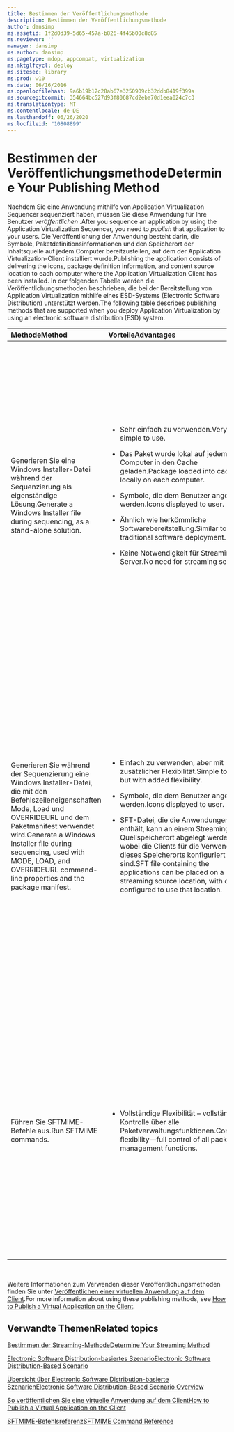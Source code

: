 ```yaml
---
title: Bestimmen der Veröffentlichungsmethode
description: Bestimmen der Veröffentlichungsmethode
author: dansimp
ms.assetid: 1f2d0d39-5d65-457a-b826-4f45b00c8c85
ms.reviewer: ''
manager: dansimp
ms.author: dansimp
ms.pagetype: mdop, appcompat, virtualization
ms.mktglfcycl: deploy
ms.sitesec: library
ms.prod: w10
ms.date: 06/16/2016
ms.openlocfilehash: 9a6b19b12c28ab67e3250909cb32ddb8419f399a
ms.sourcegitcommit: 354664bc527d93f80687cd2eba70d1eea024c7c3
ms.translationtype: MT
ms.contentlocale: de-DE
ms.lasthandoff: 06/26/2020
ms.locfileid: "10808899"
---
```

# <span data-ttu-id="513b8-103">Bestimmen der Veröffentlichungsmethode</span><span class="sxs-lookup"><span data-stu-id="513b8-103">Determine Your Publishing Method</span></span>


<span data-ttu-id="513b8-104">Nachdem Sie eine Anwendung mithilfe von Application Virtualization Sequencer sequenziert haben, müssen Sie diese Anwendung für Ihre Benutzer *veröffentlichen* .</span><span class="sxs-lookup"><span data-stu-id="513b8-104">After you sequence an application by using the Application Virtualization Sequencer, you need to *publish* that application to your users.</span></span> <span data-ttu-id="513b8-105">Die Veröffentlichung der Anwendung besteht darin, die Symbole, Paketdefinitionsinformationen und den Speicherort der Inhaltsquelle auf jedem Computer bereitzustellen, auf dem der Application Virtualization-Client installiert wurde.</span><span class="sxs-lookup"><span data-stu-id="513b8-105">Publishing the application consists of delivering the icons, package definition information, and content source location to each computer where the Application Virtualization Client has been installed.</span></span> <span data-ttu-id="513b8-106">In der folgenden Tabelle werden die Veröffentlichungsmethoden beschrieben, die bei der Bereitstellung von Application Virtualization mithilfe eines ESD-Systems (Electronic Software Distribution) unterstützt werden.</span><span class="sxs-lookup"><span data-stu-id="513b8-106">The following table describes publishing methods that are supported when you deploy Application Virtualization by using an electronic software distribution (ESD) system.</span></span>

<table>
<colgroup>
<col width="33%" />
<col width="33%" />
<col width="33%" />
</colgroup>
<thead>
<tr class="header">
<th align="left"><span data-ttu-id="513b8-107">Methode</span><span class="sxs-lookup"><span data-stu-id="513b8-107">Method</span></span></th>
<th align="left"><span data-ttu-id="513b8-108">Vorteile</span><span class="sxs-lookup"><span data-stu-id="513b8-108">Advantages</span></span></th>
<th align="left"><span data-ttu-id="513b8-109">Nachteile</span><span class="sxs-lookup"><span data-stu-id="513b8-109">Disadvantages</span></span></th>
</tr>
</thead>
<tbody>
<tr class="odd">
<td align="left"><p><span data-ttu-id="513b8-110">Generieren Sie eine Windows Installer-Datei während der Sequenzierung als eigenständige Lösung.</span><span class="sxs-lookup"><span data-stu-id="513b8-110">Generate a Windows Installer file during sequencing, as a stand-alone solution.</span></span></p></td>
<td align="left"><ul>
<li><p><span data-ttu-id="513b8-111">Sehr einfach zu verwenden.</span><span class="sxs-lookup"><span data-stu-id="513b8-111">Very simple to use.</span></span></p></li>
<li><p><span data-ttu-id="513b8-112">Das Paket wurde lokal auf jedem Computer in den Cache geladen.</span><span class="sxs-lookup"><span data-stu-id="513b8-112">Package loaded into cache locally on each computer.</span></span></p></li>
<li><p><span data-ttu-id="513b8-113">Symbole, die dem Benutzer angezeigt werden.</span><span class="sxs-lookup"><span data-stu-id="513b8-113">Icons displayed to user.</span></span></p></li>
<li><p><span data-ttu-id="513b8-114">Ähnlich wie herkömmliche Softwarebereitstellung.</span><span class="sxs-lookup"><span data-stu-id="513b8-114">Similar to traditional software deployment.</span></span></p></li>
<li><p><span data-ttu-id="513b8-115">Keine Notwendigkeit für Streaming-Server.</span><span class="sxs-lookup"><span data-stu-id="513b8-115">No need for streaming servers.</span></span></p></li>
</ul></td>
<td align="left"><ul>
<li><p><span data-ttu-id="513b8-116">Keine Flexibilität beim Speicherort von Paketinhalten auf Computern – derselbe Standort auf allen Computern.</span><span class="sxs-lookup"><span data-stu-id="513b8-116">No flexibility in location of package contents on computers—same location on all computers.</span></span></p></li>
<li><p><span data-ttu-id="513b8-117">Sie müssen nur Programme hinzufügen/entfernen oder msiexec verwenden, um Anwendungen zu entfernen.</span><span class="sxs-lookup"><span data-stu-id="513b8-117">Must use only Add/Remove Programs or msiexec to remove applications.</span></span></p></li>
<li><p><span data-ttu-id="513b8-118">Entfernen und ersetzen durch neue Version, die für die Paketaktualisierung erforderlich ist.</span><span class="sxs-lookup"><span data-stu-id="513b8-118">Removal and replacement with new version required for package updating.</span></span></p></li>
</ul></td>
</tr>
<tr class="even">
<td align="left"><p><span data-ttu-id="513b8-119">Generieren Sie während der Sequenzierung eine Windows Installer-Datei, die mit den Befehlszeileneigenschaften Mode, Load und OVERRIDEURL und dem Paketmanifest verwendet wird.</span><span class="sxs-lookup"><span data-stu-id="513b8-119">Generate a Windows Installer file during sequencing, used with MODE, LOAD, and OVERRIDEURL command-line properties and the package manifest.</span></span></p></td>
<td align="left"><ul>
<li><p><span data-ttu-id="513b8-120">Einfach zu verwenden, aber mit zusätzlicher Flexibilität.</span><span class="sxs-lookup"><span data-stu-id="513b8-120">Simple to use but with added flexibility.</span></span></p></li>
<li><p><span data-ttu-id="513b8-121">Symbole, die dem Benutzer angezeigt werden.</span><span class="sxs-lookup"><span data-stu-id="513b8-121">Icons displayed to user.</span></span></p></li>
<li><p><span data-ttu-id="513b8-122">SFT-Datei, die die Anwendungen enthält, kann an einem Streaming-Quellspeicherort abgelegt werden, wobei die Clients für die Verwendung dieses Speicherorts konfiguriert sind.</span><span class="sxs-lookup"><span data-stu-id="513b8-122">SFT file containing the applications can be placed on a streaming source location, with clients configured to use that location.</span></span></p></li>
</ul></td>
<td align="left"><ul>
<li><p><span data-ttu-id="513b8-123">Begrenzte Flexibilität – nur der Speicherort des Paketinhalts kann zur Laufzeit gesteuert werden.</span><span class="sxs-lookup"><span data-stu-id="513b8-123">Limited flexibility—only the location of the package content can be controlled at run time.</span></span></p></li>
<li><p><span data-ttu-id="513b8-124">Sie müssen nur Programme hinzufügen/entfernen oder msiexec verwenden, um die Anwendung zu entfernen.</span><span class="sxs-lookup"><span data-stu-id="513b8-124">Must use only Add/Remove Programs or msiexec to remove the application.</span></span></p></li>
<li><p><span data-ttu-id="513b8-125">Entfernen und ersetzen mit der neuen Version, die für die Paketaktualisierung erforderlich ist, es sei denn, Sie verwenden Streaming Server.</span><span class="sxs-lookup"><span data-stu-id="513b8-125">Removal and replacement with new version required for package updating, unless using streaming server.</span></span></p></li>
</ul></td>
</tr>
<tr class="odd">
<td align="left"><p><span data-ttu-id="513b8-126">Führen Sie SFTMIME-Befehle aus.</span><span class="sxs-lookup"><span data-stu-id="513b8-126">Run SFTMIME commands.</span></span></p></td>
<td align="left"><ul>
<li><p><span data-ttu-id="513b8-127">Vollständige Flexibilität – vollständige Kontrolle über alle Paketverwaltungsfunktionen.</span><span class="sxs-lookup"><span data-stu-id="513b8-127">Complete flexibility—full control of all package management functions.</span></span></p></li>
</ul></td>
<td align="left"><ul>
<li><p><span data-ttu-id="513b8-128">Befehle müssen für die Verwendung mit dem ESD-System skriptiert werden.</span><span class="sxs-lookup"><span data-stu-id="513b8-128">Commands must be scripted for use with the ESD system.</span></span></p></li>
<li><p><span data-ttu-id="513b8-129">Befehle müssen auf jedem Computer in der richtigen Reihenfolge ausgeführt werden.</span><span class="sxs-lookup"><span data-stu-id="513b8-129">Commands must be run on each computer in correct sequence.</span></span></p></li>
<li><p><span data-ttu-id="513b8-130">Detailliertes Verständnis der Befehlssprache und sorgfältige Planung erforderlich.</span><span class="sxs-lookup"><span data-stu-id="513b8-130">Detailed understanding of command language and careful planning required.</span></span></p></li>
</ul></td>
</tr>
</tbody>
</table>

 

<span data-ttu-id="513b8-131">Weitere Informationen zum Verwenden dieser Veröffentlichungsmethoden finden Sie unter [Veröffentlichen einer virtuellen Anwendung auf dem Client](how-to-publish-a-virtual-application-on-the-client.md).</span><span class="sxs-lookup"><span data-stu-id="513b8-131">For more information about using these publishing methods, see [How to Publish a Virtual Application on the Client](how-to-publish-a-virtual-application-on-the-client.md).</span></span>

## <span data-ttu-id="513b8-132">Verwandte Themen</span><span class="sxs-lookup"><span data-stu-id="513b8-132">Related topics</span></span>


[<span data-ttu-id="513b8-133">Bestimmen der Streaming-Methode</span><span class="sxs-lookup"><span data-stu-id="513b8-133">Determine Your Streaming Method</span></span>](determine-your-streaming-method.md)

[<span data-ttu-id="513b8-134">Electronic Software Distribution-basiertes Szenario</span><span class="sxs-lookup"><span data-stu-id="513b8-134">Electronic Software Distribution-Based Scenario</span></span>](electronic-software-distribution-based-scenario.md)

[<span data-ttu-id="513b8-135">Übersicht über Electronic Software Distribution-basierte Szenarien</span><span class="sxs-lookup"><span data-stu-id="513b8-135">Electronic Software Distribution-Based Scenario Overview</span></span>](electronic-software-distribution-based-scenario-overview.md)

[<span data-ttu-id="513b8-136">So veröffentlichen Sie eine virtuelle Anwendung auf dem Client</span><span class="sxs-lookup"><span data-stu-id="513b8-136">How to Publish a Virtual Application on the Client</span></span>](how-to-publish-a-virtual-application-on-the-client.md)

[<span data-ttu-id="513b8-137">SFTMIME-Befehlsreferenz</span><span class="sxs-lookup"><span data-stu-id="513b8-137">SFTMIME Command Reference</span></span>](sftmime--command-reference.md)

 

 





